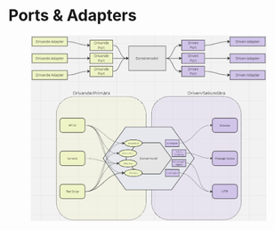 # Ports & Adapters

<figure><img src="../../../.gitbook/assets/image.png" alt=""><figcaption></figcaption></figure>
